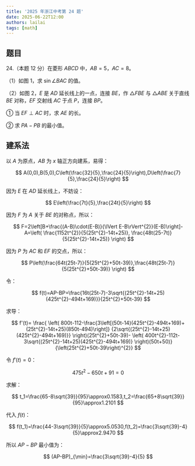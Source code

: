 ```yaml
---
title: '2025 年浙江中考第 24 题'
date: 2025-06-22T12:00
authors: lailai
tags: [math]
---
```


<!-- truncate -->

## 题目

24.（本题 $12$ 分）在菱形 $ABCD$ 中，$AB=5$，$AC=8$。

（1）如图 $1$，求 $\sin\angle BAC$ 的值。

<Desmos id="4ydta0qtnx" />

（2）如图 $2$，$E$ 是 $AD$ 延长线上的一点，连接 $BE$，作 $\triangle FBE$ 与 $\triangle ABE$ 关于直线 $BE$ 对称，$EF$ 交射线 $AC$ 于点 $P$，连接 $BP$。

① 当 $EF\perp AC$ 时，求 $AE$ 的长。

② 求 $PA-PB$ 的最小值。

<Desmos id="fxo4hftvxi" />

## 建系法

以 $A$ 为原点，$AB$ 为 $x$ 轴正方向建系，易得：

$$
A(0,0),B(5,0),C\left(\frac{32}{5},\frac{24}{5}\right),D\left(\frac{7}{5},\frac{24}{5}\right)
$$

因为 $E$ 在 $AD$ 延长线上，不妨设：

$$
E\left(\frac{7t}{5},\frac{24t}{5}\right)
$$

因为 $F$ 为 $A$ 关于 $BE$ 的对称点，所以：

$$
F=2\left[B+\frac{(A-B)\cdot(E-B)}{\lVert E-B\rVert^{2}}(E-B)\right]-A=\left(
\frac{1152t^{2}}{5(25t^{2}-14t+25)},
\frac{48t(25-7t)}{5(25t^{2}-14t+25)}
\right)
$$

因为 $P$ 为 $AC$ 和 $EF$ 的交点，所以：

$$
P\left(\frac{64t(25t-7)}{5(25t^{2}+50t-39)},\frac{48t(25t-7)}{5(25t^{2}+50t-39)} \right)
$$

令：

$$
f(t)=AP-BP=\frac{16t(25t-7)-3\sqrt{(25t^{2}-14t+25)(425t^{2}-494t+169)}}{25t^{2}+50t-39}
$$

求导：

$$
f'(t)=
\frac{
\left(
800t-112-\frac{3\left[(50t-14)(425t^{2}-494t+169)+(25t^{2}-14t+25)(850t-494)\right]}
{2\sqrt{(25t^{2}-14t+25)(425t^{2}-494t+169)}}
\right)(25t^{2}+50t-39)-
\left(
400t^{2}-112t-3\sqrt{(25t^{2}-14t+25)(425t^{2}-494t+169)}
\right)(50t+50)}
{\left(25t^{2}+50t-39\right)^{2}}
$$

令 $f'(t)=0$：

$$
475t^2-650t+91=0
$$

求解：

$$
t_1=\frac{65-8\sqrt{39}}{95}\approx0.1583,t_2=\frac{65+8\sqrt{39}}{95}\approx1.2101
$$

代入 $f(t)$：

$$
f(t_1)=\frac{44-3\sqrt{39}}{5}\approx5.0530,f(t_2)=\frac{3\sqrt{39}-4}{5}\approx2.9470
$$

所以 $AP-BP$ 最小值为：

$$
(AP-BP)_{\min}=\frac{3\sqrt{39}-4}{5}
$$
